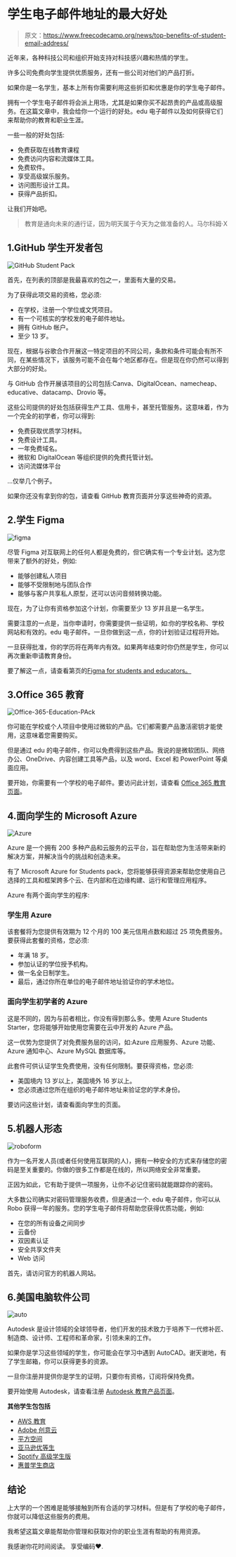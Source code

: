 # 学生电子邮件地址的最大好处

> 原文：<https://www.freecodecamp.org/news/top-benefits-of-student-email-address/>

近年来，各种科技公司和组织开始支持对科技感兴趣和热情的学生。

许多公司免费向学生提供优质服务，还有一些公司对他们的产品打折。

如果你是一名学生，基本上所有你需要利用这些折扣和优惠是你的学生电子邮件。

拥有一个学生电子邮件将会派上用场，尤其是如果你买不起昂贵的产品或高级服务。在这篇文章中，我会给你一个运行的好处。edu 电子邮件以及如何获得它们来帮助你的教育和职业生涯。

一些一般的好处包括:

*   免费获取在线教育课程
*   免费访问内容和流媒体工具。
*   免费软件。
*   享受高级娱乐服务。
*   访问图形设计工具。
*   获得产品折扣。

让我们开始吧。

> 教育是通向未来的通行证，因为明天属于今天为之做准备的人。马尔科姆·Ⅹ

## 1.GitHub 学生开发者包

![GitHub Student Pack](img/8e9e52a075b0a3d9f87e0b447eb4ec11.png)

首先，在列表的顶部是我最喜欢的包之一，里面有大量的交易。

为了获得此项交易的资格，您必须:

*   在学校，注册一个学位或文凭项目。
*   有一个可核实的学校发的电子邮件地址。
*   拥有 GitHub 帐户。
*   至少 13 岁。

现在，根据与谷歌合作开展这一特定项目的不同公司，条款和条件可能会有所不同，在某些情况下，该服务可能不会在每个地区都存在。但是现在你仍然可以得到大部分的好处。

与 GitHub 合作开展该项目的公司包括:Canva、DigitalOcean、namecheap、educative、datacamp、Drovio 等。

这些公司提供的好处包括获得生产工具、信用卡，甚至托管服务。这意味着，作为一个完全的初学者，你可以得到:

*   免费获取优质学习材料。
*   免费设计工具。
*   一年免费域名。
*   微软和 DigitalOcean 等组织提供的免费托管计划。
*   访问流媒体平台

...仅举几个例子。

如果你还没有拿到你的包，请查看 GitHub 教育页面并分享这些神奇的资源。

## 2.学生 Figma

![figma](img/ded505bfd60f3547ec50bf5a70c65bee.png)

尽管 Figma 对互联网上的任何人都是免费的，但它确实有一个专业计划。这为您带来了额外的好处，例如:

*   能够创建私人项目
*   能够不受限制地与团队合作
*   能够与客户共享私人原型，还可以访问音频转换功能。

现在，为了让你有资格参加这个计划，你需要至少 13 岁并且是一名学生。

需要注意的一点是，当你申请时，你需要提供一些证明，如:你的学校名称、学校网站和有效的。edu 电子邮件。一旦你做到这一点，你的计划验证过程将开始。

一旦获得批准，你的学历将在两年内有效。如果两年结束时你仍然是学生，你可以再次重新申请教育身份。

要了解这一点，请查看第页的[Figma for students and educators。](https://www.figma.com/education/apply)

## 3.Office 365 教育

![Office-365-Education-PAck](img/cc88f3435e3ca0376e2c4d578c5ddb33.png)

你可能在学校或个人项目中使用过微软的产品。它们都需要产品激活密钥才能使用，这意味着您需要购买。

但是通过 edu 的电子邮件，你可以免费得到这些产品。我说的是微软团队、网络办公、OneDrive、内容创建工具等产品，以及 word、Excel 和 PowerPoint 等桌面应用。

要开始，你需要有一个学校的电子邮件。要访问此计划，请查看 [Office 365 教育页面](https://www.figma.com/education/apply)。

## 4.面向学生的 Microsoft Azure

![Azure](img/c224b92d09a07adbe5f53edb10c112f2.png)

Azure 是一个拥有 200 多种产品和云服务的云平台，旨在帮助您为生活带来新的解决方案，并解决当今的挑战和创造未来。

有了 Microsoft Azure for Students pack，您将能够获得资源来帮助您使用自己选择的工具和框架跨多个云、在内部和在边缘构建、运行和管理应用程序。

Azure 有两个面向学生的程序:

### 学生用 Azure

该套餐将为您提供有效期为 12 个月的 100 美元信用点数和超过 25 项免费服务。
要获得此套餐的资格，您必须:

*   年满 18 岁。
*   参加认证的学位授予机构。
*   做一名全日制学生。
*   最后，通过你所在单位的电子邮件地址验证你的学术地位。

### 面向学生初学者的 Azure

这是不同的，因为与前者相比，你没有得到那么多。使用 Azure Students Starter，您将能够开始使用您需要在云中开发的 Azure 产品。

这一优势为您提供了对免费服务层的访问，如:Azure 应用服务、Azure 功能、Azure 通知中心、Azure MySQL 数据库等。

此套件可供认证学生免费使用，没有任何限制。要获得资格，您必须:

*   美国境内 13 岁以上，美国境外 16 岁以上。
*   您必须通过您所在组织的电子邮件地址来验证您的学术身份。

要访问这些计划，请查看面向学生的页面。

## 5.机器人形态

![roboform](img/bdcb8d145bd928ddf11c21a218d19396.png)

作为一名开发人员(或者任何使用互联网的人)，拥有一种安全的方式来存储您的密码是至关重要的。你做的很多工作都是在线的，所以网络安全非常重要。

正因为如此，它有助于提供一项服务，让你不必记住密码就能跟踪你的密码。

大多数公司确实对密码管理服务收费，但是通过一个. edu 电子邮件，你可以从 Robo 获得一年的服务。您的学生电子邮件将帮助您获得优质功能，例如:

*   在您的所有设备之间同步
*   云备份
*   双因素认证
*   安全共享文件夹
*   Web 访问

首先，请访问官方的机器人网站。

## 6.美国电脑软件公司

![auto](img/a5d9a3bb9f23cb4f52e11ece1b508caf.png)

Autodesk 是设计领域的全球领导者，他们开发的技术致力于培养下一代修补匠、制造商、设计师、工程师和革命家，引领未来的工作。

如果你是学习这些领域的学生，你可能会在学习中遇到 AutoCAD。谢天谢地，有了学生邮箱，你可以获得更多的资源。

一旦你注册并提供你是学生的证明，只要你有资格，订阅将保持免费。

要开始使用 Autodesk，请查看注册 [Autodesk 教育产品页面](https://bit.ly/3LibREF)。

**其他学生包包括**

*   [AWS 教育](https://aws.amazon.com/education/awseducate/)
*   [Adobe 创意云](https://www.adobe.com/creativecloud/buy/students.html)
*   [平方空间](https://www.squarespace.com/students/)
*   [亚马逊优等生](https://www.amazon.com/Amazon-Student/b/ref=as_li_ss_tl?node=668781011&linkCode=sl2&tag=studentoffer0-20&linkId=ca96e394eba73f0c93caccc13dd00a80&language=en_US)
*   [Spotify 高级学生版](https://www.spotify.com/in-en/student/)
*   [惠普学生商店](https://www.hp.com/in-en/shop/students/about-the-program)

## 结论

上大学的一个困难是能够接触到所有合适的学习材料。但是有了学校的电子邮件，你就可以降低这些服务的费用。

我希望这篇文章能帮助你管理和获取对你的职业生涯有帮助的有用资源。

我感谢你花时间阅读。
享受编码❤.